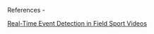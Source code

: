 References - 

[Real-Time Event Detection in Field Sport Videos]( https://link.springer.com/chapter/10.1007/978-3-319-09396-3_14 )